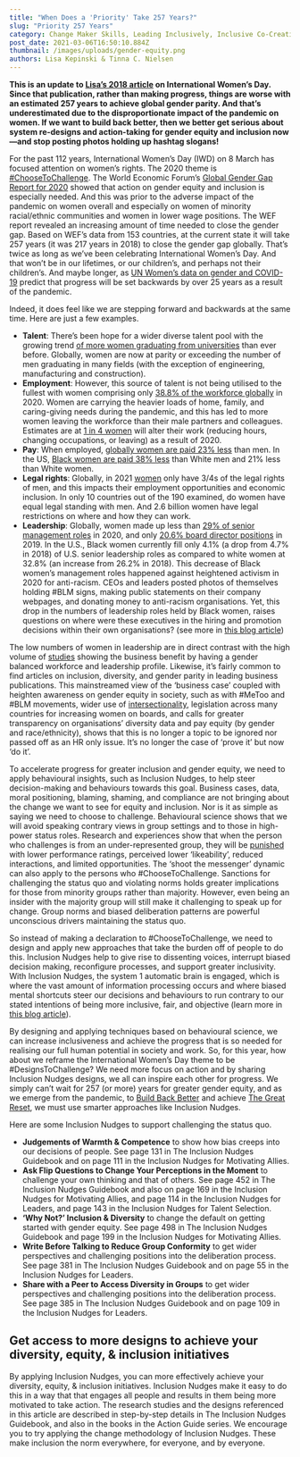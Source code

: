 ```yaml
---
title: "When Does a 'Priority' Take 257 Years?"
slug: "Priority 257 Years"
category: Change Maker Skills, Leading Inclusively, Inclusive Co-Creation, Inclusive Culture, Behavioural Insights
post_date: 2021-03-06T16:50:10.884Z
thumbnail: /images/uploads/gender-equity.png
authors: Lisa Kepinski & Tinna C. Nielsen
---
```


**This is an update to [Lisa’s 2018 article](https://www.linkedin.com/pulse/100-years-forward-200-more-go-lisa-kepinski/) on International Women’s Day. Since that publication, rather than making progress, things are worse with an estimated 257 years to achieve global gender parity. And that’s underestimated due to the disproportionate impact of the pandemic on women. If we want to build back better, then we better get serious about system re-designs and action-taking for gender equity and inclusion now—and stop posting photos holding up hashtag slogans!**

For the past 112 years, International Women’s Day (IWD) on 8 March has focused attention on women’s rights. The 2020 theme is [#ChooseToChallenge](https://www.internationalwomensday.com/). The World Economic Forum’s [Global Gender Gap Report for 2020](https://www.weforum.org/reports/gender-gap-2020-report-100-years-pay-equality) showed that action on gender equity and inclusion is especially needed. And this was prior to the adverse impact of the pandemic on women overall and especially on women of minority racial/ethnic communities and women in lower wage positions. The WEF report revealed an increasing amount of time needed to close the gender gap. Based on WEF’s data from 153 countries, at the current state it will take 257 years (it was 217 years in 2018) to close the gender gap globally. That’s twice as long as we’ve been celebrating International Women’s Day. And that won’t be in our lifetimes, or our children’s, and perhaps not their children’s. And maybe longer, as [UN Women’s data on gender and COVID-19](https://data.unwomen.org/) predict that progress will be set backwards by over 25 years as a result of the pandemic. 

Indeed, it does feel like we are stepping forward and backwards at the same time. Here are just a few examples.
- **Talent**: There’s been hope for a wider diverse talent pool with the growing trend [of more women graduating from universities](https://www.oecd.org/els/CO3_2_Gender_differences_in_university_graduates.pdf) than ever before. Globally, women are now at parity or exceeding the number of men graduating in many fields (with the exception of engineering, manufacturing and construction). 
- **Employment**: However, this source of talent is not being utilised to the fullest with women comprising only [38.8% of the workforce globally](https://www.catalyst.org/research/women-in-the-workforce-global/) in 2020. Women are carrying the heavier loads of home, family, and caring-giving needs during the pandemic, and this has led to more women leaving the workforce than their male partners and colleagues. Estimates are at [1 in 4 women](https://womenintheworkplace.com/) will alter their work (reducing hours, changing occupations, or leaving) as a result of 2020.
- **Pay**: When employed, [globally women are paid 23% less](https://www.un.org/en/observances/equal-pay-day) than men. In the US, [Black women are paid 38% less](https://leanin.org/data-about-the-gender-pay-gap-for-black-women#the-pay-gap) than White men and 21% less than White women.
- **Legal rights**: Globally, in 2021 [women](https://blogs.worldbank.org/developmenttalk/women-business-and-law-2021-womens-economic-empowerment-critical-resilient-recovery) only have 3/4s of the legal rights of men, and this impacts their employment opportunities and economic inclusion. In only 10 countries out of the 190 examined, do women have equal legal standing with men. And 2.6 billion women have legal restrictions on where and how they can work.
- **Leadership**: Globally, women made up less than [29% of senior management roles](https://www.catalyst.org/research/women-in-management/) in 2020, and only [20.6% board director positions](https://www.catalyst.org/research/women-on-corporate-boards/) in 2019.  In the U.S., Black women currently fill only 4.1% (a drop from 4.7% in 2018) of U.S. senior leadership roles as compared to white women at 32.8% (an increase from 26.2% in 2018). This decrease of Black women’s management roles happened against heightened activism in 2020 for anti-racism. CEOs and leaders posted photos of themselves holding #BLM signs, making public statements on their company webpages, and donating money to anti-racism organisations. Yet, this drop in the numbers of leadership roles held by Black women, raises questions on where were these executives in the hiring and promotion decisions within their own organisations? (see more in [this blog article](https://inclusion-nudges.org/blog/allies/ally-by-actions))

The low numbers of women in leadership are in direct contrast with the high volume of [studies](https://www.catalyst.org/research/why-diversity-and-inclusion-matter/) showing the business benefit by having a gender balanced workforce and leadership profile. Likewise, it’s fairly common to find articles on inclusion, diversity, and gender parity in leading business publications. This mainstreamed view of the ‘business case’ coupled with heighten awareness on gender equity in society, such as with #MeToo and #BLM movements, wider use of [intersectionality](/blog/ask-lisa-and-tinna/intersectionality-in-kpis), legislation across many countries for increasing women on boards, and calls for greater transparency on organisations’ diversity data and pay equity (by gender and race/ethnicity), shows that this is no longer a topic to be ignored nor passed off as an HR only issue. It’s no longer the case of ‘prove it’ but now ‘do it’.

To accelerate progress for greater inclusion and gender equity, we need to apply behavioural insights, such as Inclusion Nudges, to help steer decision-making and behaviours towards this goal. Business cases, data, moral positioning, blaming, shaming, and compliance are not bringing about the change we want to see for equity and inclusion. Nor is it as simple as saying we need to choose to challenge. Behavioural science shows that we will avoid speaking contrary views in group settings and to those in high-power status roles. Research and experiences show that when the person who challenges is from an under-represented group, they will be [punished](https://hbr.org/2016/03/women-and-minorities-are-penalized-for-promoting-diversity) with lower performance ratings, perceived lower ‘likeability’, reduced interactions, and limited opportunities. The ‘shoot the messenger’ dynamic can also apply to the persons who #ChooseToChallenge. Sanctions for challenging the status quo and violating norms holds greater implications for those from minority groups rather than majority. However, even being an insider with the majority group will still make it challenging to speak up for change. Group norms and biased deliberation patterns are powerful unconscious drivers maintaining the status quo.

So instead of making a declaration to #ChooseToChallenge, we need to design and apply new approaches that take the burden off of people to do this. Inclusion Nudges help to give rise to dissenting voices, interrupt biased decision making, reconfigure processes, and support greater inclusivity. With Inclusion Nudges, the system 1 automatic brain is engaged, which is where the vast amount of information processing occurs and where biased mental shortcuts steer our decisions and behaviours to run contrary to our stated intentions of being more inclusive, fair, and objective (learn more in [this blog article](https://inclusion-nudges.org/blog/about-inclusion-nudges/power-of-inclusion-nudges)).

By designing and applying techniques based on behavioural science, we can increase inclusiveness and achieve the progress that is so needed for realising our full human potential in society and work. So, for this year, how about we reframe the International Women’s Day theme to be #DesignsToChallenge? We need more focus on action and by sharing Inclusion Nudges designs, we all can inspire each other for progress. We simply can’t wait for 257 (or more) years for greater gender equity, and as we emerge from the pandemic, to [Build Back Better](https://www.un.org/development/desa/dspd/2020/10/covid-19-inequalities-and-building-back-better/) and achieve [The Great Reset](https://www.weforum.org/great-reset/), we must use smarter approaches like Inclusion Nudges.

Here are some Inclusion Nudges to support challenging the status quo.

- **Judgements of Warmth & Competence** to show how bias creeps into our decisions of people. See page 131 in The Inclusion Nudges Guidebook and on page 111 in the Inclusion Nudges for Motivating Allies.
- **Ask Flip Questions to Change Your Perceptions in the Moment** to challenge your own thinking and that of others. See page 452 in The Inclusion Nudges Guidebook and also on page 169 in the Inclusion Nudges for Motivating Allies, and page 114 in the Inclusion Nudges for Leaders, and page 143 in the Inclusion Nudges for Talent Selection.
- **‘Why Not?’ Inclusion & Diversity** to change the default on getting started with gender equity. See page 498 in The Inclusion Nudges Guidebook and page 199 in the Inclusion Nudges for Motivating Allies.
- **Write Before Talking to Reduce Group Conformity** to get wider perspectives and challenging positions into the deliberation process. See page 381 in The Inclusion Nudges Guidebook and on page 55 in the Inclusion Nudges for Leaders.
- **Share with a Peer to Access Diversity in Groups** to get wider perspectives and challenging positions into the deliberation process. See page 385 in The Inclusion Nudges Guidebook and on page 109 in the Inclusion Nudges for Leaders.

## Get access to more designs to achieve your diversity, equity, & inclusion initiatives

By applying Inclusion Nudges, you can more effectively achieve your diversity, equity, & inclusion initiatives. Inclusion Nudges make it easy to do this in a way that that engages all people and results in them being more motivated to take action. The research studies and the designs referenced in this article are described in step-by-step details in The Inclusion Nudges Guidebook, and also in the books in the Action Guide series. We encourage you to try applying the change methodology of Inclusion Nudges. These make inclusion the norm everywhere, for everyone, and by everyone.

